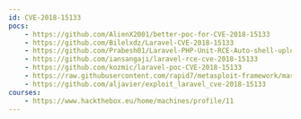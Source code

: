 ```yaml
---
id: CVE-2018-15133
pocs:
    - https://github.com/AlienX2001/better-poc-for-CVE-2018-15133
    - https://github.com/Bilelxdz/Laravel-CVE-2018-15133
    - https://github.com/Prabesh01/Laravel-PHP-Unit-RCE-Auto-shell-uploader
    - https://github.com/iansangaji/laravel-rce-cve-2018-15133
    - https://github.com/kozmic/laravel-poc-CVE-2018-15133
    - https://raw.githubusercontent.com/rapid7/metasploit-framework/master/modules/exploits/unix/http/laravel_token_unserialize_exec.rb
    - https://github.com/aljavier/exploit_laravel_cve-2018-15133
courses:
    - https://www.hackthebox.eu/home/machines/profile/11
---
```

